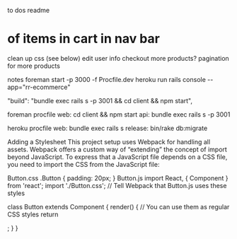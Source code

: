 
to dos
readme
# of items in cart in nav bar
clean up css (see below)
edit user info
checkout
more products?
pagination for more products


notes
foreman start -p 3000 -f Procfile.dev
heroku run rails console --app="rr-ecommerce"


"build": "bundle exec rails s -p 3001 && cd client && npm start",

foreman procfile
web: cd client && npm start
api: bundle exec rails s -p 3001

heroku procfile
web: bundle exec rails s
release: bin/rake db:migrate


Adding a Stylesheet
This project setup uses Webpack for handling all assets. Webpack offers a custom way of “extending” the concept of import beyond JavaScript. To express that a JavaScript file depends on a CSS file, you need to import the CSS from the JavaScript file:

Button.css
.Button {
  padding: 20px;
}
Button.js
import React, { Component } from 'react';
import './Button.css'; // Tell Webpack that Button.js uses these styles

class Button extends Component {
  render() {
    // You can use them as regular CSS styles
    return <div className="Button" />;
  }
}
